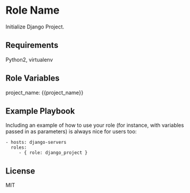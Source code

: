Role Name
========

Initialize Django Project.

Requirements
------------

Python2, virtualenv

Role Variables
--------------

project_name: {{project_name}}


Example Playbook
-------------------------

Including an example of how to use your role (for instance, with variables passed in as parameters) is always nice for users too:

    - hosts: django-servers
      roles:
         - { role: django_project }

License
-------

MIT
